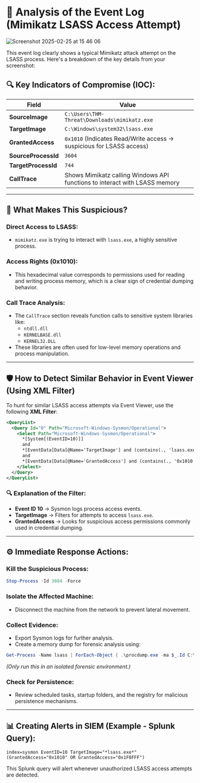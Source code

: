 # 🚩 Analysis of the Event Log (Mimikatz LSASS Access Attempt)
![Screenshot 2025-02-25 at 15 46 06](https://github.com/user-attachments/assets/29497640-aa16-4e38-97f0-1fb1ec82cd41)

This event log clearly shows a typical Mimikatz attack attempt on the LSASS process. Here's a breakdown of the key details from your screenshot:

## 🔍 Key Indicators of Compromise (IOC):

| **Field**           | **Value**                                                                |
|---------------------|--------------------------------------------------------------------------|
| **SourceImage**     | `C:\Users\THM-Threat\Downloads\mimikatz.exe`                         |
| **TargetImage**     | `C:\Windows\system32\lsass.exe`                                       |
| **GrantedAccess**   | `0x1010` (Indicates Read/Write access → suspicious for LSASS access)     |
| **SourceProcessId** | `3604`                                                                   |
| **TargetProcessId** | `744`                                                                    |
| **CallTrace**       | Shows Mimikatz calling Windows API functions to interact with LSASS memory |

---

## 🚨 What Makes This Suspicious?

### Direct Access to LSASS:
- `mimikatz.exe` is trying to interact with `lsass.exe`, a highly sensitive process.

### Access Rights (0x1010):
- This hexadecimal value corresponds to permissions used for reading and writing process memory, which is a clear sign of credential dumping behavior.

### Call Trace Analysis:
- The `CallTrace` section reveals function calls to sensitive system libraries like:
  - `ntdll.dll`
  - `KERNELBASE.dll`
  - `KERNEL32.DLL`
- These libraries are often used for low-level memory operations and process manipulation.

---

## 🛡️ How to Detect Similar Behavior in Event Viewer (Using XML Filter)

To hunt for similar LSASS access attempts via Event Viewer, use the following **XML Filter**:

```xml
<QueryList>
  <Query Id="0" Path="Microsoft-Windows-Sysmon/Operational">
    <Select Path="Microsoft-Windows-Sysmon/Operational">
      *[System[(EventID=10)]]
      and
      *[EventData[Data[@Name='TargetImage'] and (contains(., 'lsass.exe'))]]
      and
      *[EventData[Data[@Name='GrantedAccess'] and (contains(., '0x1010') or contains(., '0x1410') or contains(., '0x1F0FFF'))]]
    </Select>
  </Query>
</QueryList>
```

### 🔍 Explanation of the Filter:
- **Event ID 10** → Sysmon logs process access events.
- **TargetImage** → Filters for attempts to access `lsass.exe`.
- **GrantedAccess** → Looks for suspicious access permissions commonly used in credential dumping.

---

## ⚙️ Immediate Response Actions:

### Kill the Suspicious Process:

```powershell
Stop-Process -Id 3604 -Force
```

### Isolate the Affected Machine:
- Disconnect the machine from the network to prevent lateral movement.

### Collect Evidence:

- Export Sysmon logs for further analysis.
- Create a memory dump for forensic analysis using:

```powershell
Get-Process -Name lsass | ForEach-Object { .\procdump.exe -ma $_.Id C:\Dumps\lsass_dump.dmp }
```
*(Only run this in an isolated forensic environment.)*

### Check for Persistence:
- Review scheduled tasks, startup folders, and the registry for malicious persistence mechanisms.

---

## 📊 Creating Alerts in SIEM (Example - Splunk Query):

```spl
index=sysmon EventID=10 TargetImage="*lsass.exe*" (GrantedAccess="0x1010" OR GrantedAccess="0x1F0FFF")
```

This Splunk query will alert whenever unauthorized LSASS access attempts are detected.
